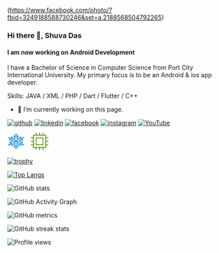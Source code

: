 (https://www.facebook.com/photo/?fbid=3249188588730246&set=a.2188568504792265)

### Hi there 👋, Shuva Das
#### I am now working on Android Development


I have a Bachelor of Science in Computer Science from Port City International University. My primary focus is to be an Android & ios app developer.

Skills: JAVA / XML / PHP / Dart / Flutter / C++

- 🔭 I’m currently working on this page. 


[<img src='https://cdn.jsdelivr.net/npm/simple-icons@3.0.1/icons/github.svg' alt='github' height='40'>](https://github.com/Shuva-Das)  [<img src='https://cdn.jsdelivr.net/npm/simple-icons@3.0.1/icons/linkedin.svg' alt='linkedin' height='40'>](https://www.linkedin.com/in/https://www.linkedin.com/in/shuva-das-788969211//)  [<img src='https://cdn.jsdelivr.net/npm/simple-icons@3.0.1/icons/facebook.svg' alt='facebook' height='40'>](https://www.facebook.com/https://www.facebook.com/ShuvaDas.CSE/)  [<img src='https://cdn.jsdelivr.net/npm/simple-icons@3.0.1/icons/instagram.svg' alt='instagram' height='40'>](https://www.instagram.com/https://www.instagram.com/shuva_das.cse//)  [<img src='https://cdn.jsdelivr.net/npm/simple-icons@3.0.1/icons/youtube.svg' alt='YouTube' height='40'>](https://www.youtube.com/channel/https://www.youtube.com/channel/UCnJM9j2iFzqXangnc7ZnyCA)  

<a href='https://archiveprogram.github.com/'><img src='https://raw.githubusercontent.com/acervenky/animated-github-badges/master/assets/acbadge.gif' width='40' height='40'></a> <a href='https://docs.github.com/en/developers'><img src='https://raw.githubusercontent.com/acervenky/animated-github-badges/master/assets/devbadge.gif' width='40' height='40'></a> 

[![trophy](https://github-profile-trophy.vercel.app/?username=Shuva-Das)](https://github.com/ryo-ma/github-profile-trophy)

[![Top Langs](https://github-readme-stats.vercel.app/api/top-langs/?username=Shuva-Das)](https://github.com/anuraghazra/github-readme-stats)

![GitHub stats](https://github-readme-stats.vercel.app/api?username=Shuva-Das&show_icons=true&count_private=true)  

![GitHub Activity Graph](https://activity-graph.herokuapp.com/graph?username=Shuva-Das)  

![GitHub metrics](https://metrics.lecoq.io/Shuva-Das)  

![GitHub streak stats](https://github-readme-streak-stats.herokuapp.com/?user=Shuva-Das)  

![Profile views](https://gpvc.arturio.dev/Shuva-Das)  
